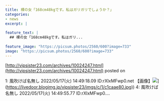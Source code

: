 ```yaml
---
title: 裸の女「168cm48kgです。私はガリガリでしょうか？」
categories:
- news
excerpt: |
  
feature_text: |
  ## 裸の女「168cm48kgです。私はガリ...
  
feature_image: "https://picsum.photos/2560/600?image=733"
image: "https://picsum.photos/2560/600?image=733"
---
```


[http://vipsister23.com/archives/10024247.html](http://vipsister23.com/archives/10024247.html)
posted on 

<!--more-->

1: 風吹けば名無し 2022/05/17(火) 14:49:18.09 ID:rXlxMFwp0.net 【画像】![](https://livedoor.blogimg.jp/vipsister23/imgs/e/2/e27b84b1.jpg[https://livedoor.blogimg.jp/vipsister23/imgs/c/1/c1caae80.jpg)](https://livedoor.blogimg.jp/vipsister23/imgs/c/1/c1caae80.jpg)) 4: 風吹けば名無し 2022/05/17(火) 14:49:55.77 ID:rXlxMFwp0....
